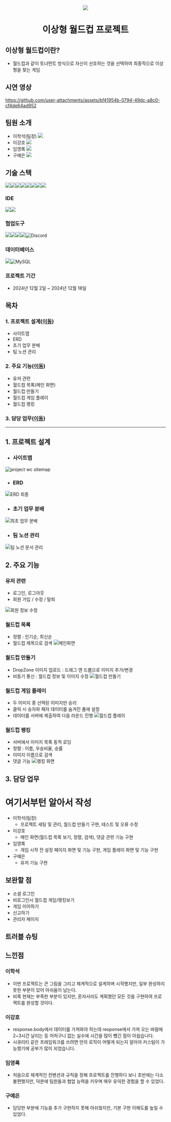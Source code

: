<p align="center">
  <img src="https://github.com/user-attachments/assets/042778ff-b7ff-48e0-9442-fdee3f957e68">
</p>
<h1 align="center">
  이상형 월드컵 프로젝트
</h1>

## 이상형 월드컵이란?
- 월드컵과 같이 토너먼트 방식으로 자신이 선호하는 것을 선택하여 최종적으로 이상형을 찾는 게임
## 시연 영상
https://github.com/user-attachments/assets/bf41954b-0794-49dc-a8c0-cf4de64ad952
## 팀원 소개
- 이학석(팀장) [<img src="https://img.shields.io/badge/Git-이학석-red?logo=GITHUb">](https://github.com/HSLee1013)
- 이강호 [<img src="https://img.shields.io/badge/Git-이강호-green?logo=GITHUb">](https://github.com/LeeKangHo1) 
- 임영록 [<img src="https://img.shields.io/badge/Git-임영록-blue?logo=GITHUb">](https://github.com/Young14482) 
- 구예은 [<img src="https://img.shields.io/badge/Git-구예은-orange?logo=GITHUb">](https://github.com/goho11)
## 기술 스택
<img src="https://img.shields.io/badge/java-%23ED8B00.svg?style=for-the-badge&logo=openjdk&logoColor=white"><img src="https://img.shields.io/badge/springboot-6DB33F?style=for-the-badge&logo=springboot&logoColor=white"><img src="https://img.shields.io/badge/gradle-02303A?style=for-the-badge&logo=gradle&logoColor=white"><img src="https://img.shields.io/badge/javascript-F7DF1E?style=for-the-badge&logo=javascript&logoColor=white"><img src="https://img.shields.io/badge/css-1572B6?style=for-the-badge&logo=css&logoColor=white"><img src="https://img.shields.io/badge/mustache-FF880F?style=for-the-badge&logo=mustache&logoColor=white"><img src="https://img.shields.io/badge/bootstrap-7952B3?style=for-the-badge&logo=bootstrap&logoColor=white"><img src="https://img.shields.io/badge/postman-FF6C37?style=for-the-badge&logo=postman&logoColor=white">

### IDE
<img src="https://img.shields.io/badge/intellijidea-000000?style=for-the-badge&logo=intellijidea&logoColor=white"><img src="https://img.shields.io/badge/Visual Studio Code-1E8CBE?style=for-the-badge&logo=Visual Studio Code&logoColor=white">

### 협업도구
<img src="https://img.shields.io/badge/git-F05032?style=for-the-badge&logo=git&logoColor=white"><img src="https://img.shields.io/badge/github-181717?style=for-the-badge&logo=github&logoColor=white"><img src="https://img.shields.io/badge/slack-4A154B?style=for-the-badge&logo=slack&logoColor=white"><img src="https://img.shields.io/badge/notion-000000?style=for-the-badge&logo=notion&logoColor=white"><img src="https://img.shields.io/badge/Discord-7289DA?style=for-the-badge&logo=discord&logoColor=white" alt="Discord"/>

### 데이터베이스
<img src="https://img.shields.io/badge/H2-FF4000?style=for-the-badge&logo=H2&logoColor=white"><img src="https://img.shields.io/badge/MySQL-4479A1?style=for-the-badge&logo=mysql&logoColor=white" alt="MySQL"/>
### 프로젝트 기간
- 2024년 12월 2일 ~ 2024년 12월 18일
## 목차
### 1. 프로젝트 설계([이동](#1-프로젝트-설계))
- 사이트맵
- ERD
- 초기 업무 분배
- 팀 노션 관리
### 2. 주요 기능([이동](#2-주요-기능))
- 유저 관련
- 월드컵 목록(메인 화면)
- 월드컵 만들기
- 월드컵 게임 플레이
- 월드컵 랭킹
### 3. 담당 업무([이동](#3-담당-업무))
---
## 1. 프로젝트 설계
- ### 사이트맵
![project wc sitemap](https://github.com/user-attachments/assets/93af0014-58a7-41a7-ad10-0bde83dbc40a)

- ### ERD
![ERD 최종](https://github.com/user-attachments/assets/4d2e82e9-ba59-4949-902e-a9d1f3b038b4)

- ### 초기 업무 분배
![최초 업무 분배](https://github.com/user-attachments/assets/4bf1e7fc-6d6a-44f7-93ea-7e6ecbb8334a)

- ### 팀 노션 관리
![팀 노션 문서 관리](https://github.com/user-attachments/assets/806f2e39-e107-4d31-a123-ff465c173ddf)

## 2. 주요 기능
### 유저 관련
- 로그인, 로그아웃
- 회원 가입 / 수정 / 탈퇴

![회원 정보 수정](https://github.com/user-attachments/assets/7a13e6c5-fd2d-4bfd-8f32-51b4103190ed)

### 월드컵 목록 
- 정렬 : 인기순, 최신순 
- 월드컵 제목으로 검색
![메인화면](https://github.com/user-attachments/assets/545aa253-e130-475d-9323-6297b974b4f4)

### 월드컵 만들기
- DropZone 이미지 업로드 : 드래그 앤 드롭으로 이미지 추가/변경
- 비동기 통신 : 월드컵 정보 및 이미지 수정
![월드컵 만들기](https://github.com/user-attachments/assets/2123b601-09e7-45b5-b517-fdb8fd0a8800)

### 월드컵 게임 플레이
- 두 이미지 중 선택된 이미지만 승리
- 클릭 시 승자와 패자 데이터를 숨겨진 폼에 설정
- 데이터를 서버에 제출하여 다음 라운드 진행
![월드컵 플레이](https://github.com/user-attachments/assets/c4a02b85-79dc-4948-a8b5-87b89e4d2d3a)

### 월드컵 랭킹
- 서버에서 이미지 목록 동적 로딩
- 정렬 : 이름, 우승비율, 승률
- 이미지 이름으로 검색
- 댓글 기능
![랭킹 화면](https://github.com/user-attachments/assets/ec218b12-5c88-4ca5-8467-a38e116f710a)

## 3. 담당 업무
# 여기서부턴 알아서 작성
- 이학석(팀장) 
	- 프로젝트 세팅 및 관리, 월드컵 만들기 구현, 테스트 및 오류 수정 
- 이강호 
	- 메인 화면(월드컵 목록 보기, 정렬, 검색), 댓글 관련 기능 구현 
- 임영록 
	- 게임 시작 전 설정 페이지 화면 및 기능 구현, 게임 플레이 화면 및 기능 구현 
- 구예은
	- 유저 기능 구현 
## 보완할 점
- 소셜 로그인
- 비로그인시 월드컵 게임/랭킹보기
- 게임 이어하기
- 신고하기
- 관리자 페이지
## 트러블 슈팅

## 느낀점
### 이학석
- 이번 프로젝트는 큰 그림을 그리고 체계적으로 설계하며 시작했지만, 일부 완성하지 못한 부분이 있어 아쉬움이 남는다.
- 비록 현재는 부족한 부분이 있지만, 혼자서라도 계획했던 모든 것을 구현하여 프로젝트를 완성할 것이다.
### 이강호
- response.body에서 데이터를 가져와야 하는데 response에서 가져 오는 바람에 2~3시간 날리는 등 어처구니 없는 실수에 시간을 많이 뺐긴 점이 아쉽습니다.
- 시큐리티 같은 프레임워크를 쓰려면 안의 로직이 어떻게 되는지 알아야 커스텀이 가능했기에 공부가 많이 되었습니다.
### 임영록
- 처음으로 체계적인 컨벤션과 규칙을 정해 프로젝트를 진행하다 보니 초반에는 다소 불편했지만, 덕분에 팀원들과 협업 능력을 키우며 매우 유익한 경험을 할 수 있었다.
### 구예은
- 담당한 부분에 기능을 추가 구현하지 못해 아쉬웠지만, 기본 구현 이해도를 높일 수 있었다.
